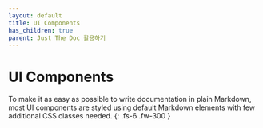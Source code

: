 ```yaml
---
layout: default
title: UI Components
has_children: true
parent: Just The Doc 활용하기
---
```


# UI Components

To make it as easy as possible to write documentation in plain Markdown, most UI components are styled using default Markdown elements with few additional CSS classes needed.
{: .fs-6 .fw-300 }
